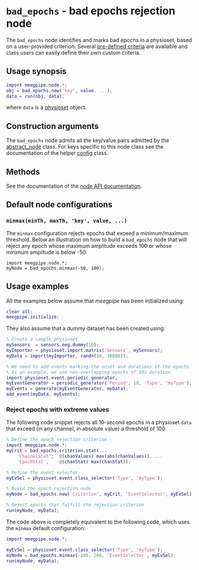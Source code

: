 `bad_epochs` - bad epochs rejection node
====

The `bad_epochs` node identifies and marks bad epochs in a physioset, based on
a user-provided criterion. Several [pre-defined criteria][predef-crit] are
available and class users can easily define their own custom criteria.

[predef-crit]: ../+criterion/README.md


## Usage synopsis

````matlab
import meegpipe.node.*;
obj = bad_epochs.new('key', value, ...);
data = run(obj, data);
````

where `data` is a [physioset][physioset] object.

[physioset]: ../../../+physioset/@physioset/README.md


## Construction arguments

The `bad_epochs` node admits all the key/value pairs admitted by the
[abstract_node][abstract-node] class. For keys specific to this node
class see the documentation of the helper [config][config] class.

[abstract-node]: ../@abstract_node/README.md
[config]: ./config.md


## Methods

See the documentation of the [node API documentation][node].

[node]: ../


## Default node configurations

### `minmax(minTh, maxTh, 'key', value, ...)`

The `minmax` configuration rejects epochs that exceed a minimum/maximum
threshold. Below an illustration on how to build a `bad_epochs` node that will
reject any epoch whose maximum amplitude exceeds 100 or whose minimum amplitude
is below -50:

````
import meegpipe.node.*;
myNode = bad_epochs.minmax(-50, 100);
````


## Usage examples

All the examples below assume that _meegpipe_ has been initialized using:

````matlab
clear all;
meegpipe.initialize;
````

They also assume that a dummy dataset has been created using:

````matlab
% Create a sample physioset
mySensors  = sensors.eeg.dummy(10);
myImporter = physioset.import.matrix('Sensors', mySensors);
myData = import(myImporter, randn(10, 10000));

% We need to add events marking the onset and durations of the epochs
% As an example, we use non-overlapping epochs of 10s duration
import physioset.event.periodic_generator;
myEventGenerator = periodic_generator('Period', 10, 'Type', 'myType');
myEvents = generate(myEventGenerator, myData);
add_event(myData, myEvents);
````


### Reject epochs with extreme values

The following code snippet rejects all 10-second epochs in a physioset `data`
that exceed (in any channel, in absolute value) a threshold of 100.

````matlab
% Define the epoch rejection criterion
import meegpipe.node.*;
myCrit = bad_epochs.criterion.stat(...
    'ChannelStat',  @(chanValues) max(abs(chanValues)), ...
    'EpochStat',    @(chanStat) max(chanStat));

% Define the event selector
myEvSel = physioset.event.class_selector('Type', 'myType');

% Build the epoch rejection node
myNode = bad_epochs.new('Criterion', myCrit, 'EventSelector', myEvSel);

% Reject epochs that fulfill the rejection criterion
run(myNode, myData);
````
The code above is completely equivalent to the following code, which uses the
`minmax` default configuration:

````matlab
import meegpipe.node.*;

myEvSel = physioset.event.class_selector('Type', 'myType');
myNode = bad_epochs.minmax(-100, 100, 'EventSelector', myEvSel);
run(myNode, myData);
````
